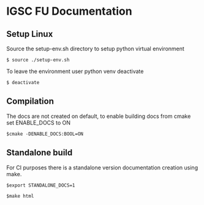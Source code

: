 # IGSC FU Documentation

## Setup Linux

Source the setup-env.sh directory to setup python virtual environment

`$ source ./setup-env.sh`

To leave the environment user python venv deactivate

`$ deactivate`

## Compilation

The docs are not created on default, to enable building docs from cmake set
ENABLE_DOCS to ON

`$cmake -DENABLE_DOCS:BOOL=ON`

## Standalone build

For CI purposes there is a standalone version documentation creation using make.

`$export STANDALONE_DOCS=1`

`$make html`
